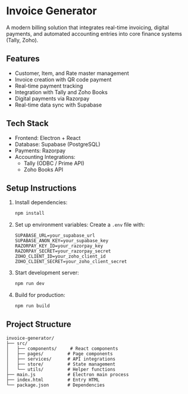 # Invoice Generator

A modern billing solution that integrates real-time invoicing, digital payments, and automated accounting entries into core finance systems (Tally, Zoho).

## Features

- Customer, Item, and Rate master management
- Invoice creation with QR code payment
- Real-time payment tracking
- Integration with Tally and Zoho Books
- Digital payments via Razorpay
- Real-time data sync with Supabase

## Tech Stack

- Frontend: Electron + React
- Database: Supabase (PostgreSQL)
- Payments: Razorpay
- Accounting Integrations:
  - Tally (ODBC / Prime API)
  - Zoho Books API

## Setup Instructions

1. Install dependencies:
   ```bash
   npm install
   ```

2. Set up environment variables:
   Create a `.env` file with:
   ```
   SUPABASE_URL=your_supabase_url
   SUPABASE_ANON_KEY=your_supabase_key
   RAZORPAY_KEY_ID=your_razorpay_key
   RAZORPAY_SECRET=your_razorpay_secret
   ZOHO_CLIENT_ID=your_zoho_client_id
   ZOHO_CLIENT_SECRET=your_zoho_client_secret
   ```

3. Start development server:
   ```bash
   npm run dev
   ```

4. Build for production:
   ```bash
   npm run build
   ```

## Project Structure

```
invoice-generator/
├── src/
│   ├── components/     # React components
│   ├── pages/         # Page components
│   ├── services/      # API integrations
│   ├── store/         # State management
│   └── utils/         # Helper functions
├── main.js            # Electron main process
├── index.html         # Entry HTML
└── package.json       # Dependencies
```
